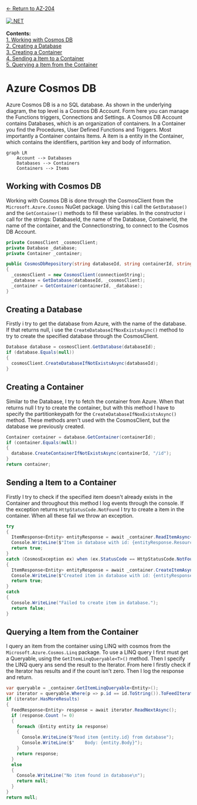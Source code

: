 [← Return to AZ-204](https://github.com/joerivanarkel/joerivanarkel/blob/main/AZ204.md)<br> 
<br>
[![.NET](https://github.com/joerivanarkel/AzureCosmosDB/actions/workflows/dotnet.yml/badge.svg)](https://github.com/joerivanarkel/AzureCosmosDB/actions/workflows/dotnet.yml) <br>
<br>
**Contents:** <br>
[1. Working with Cosmos DB](https://github.com/joerivanarkel/AzureCosmosDB/edit/master/README.md#working-with-cosmos-db)<br>
[2. Creating a Database](https://github.com/joerivanarkel/AzureCosmosDB/edit/master/README.md#creating-a-database)<br>
[3. Creating a Container](https://github.com/joerivanarkel/AzureCosmosDB/edit/master/README.md#creating-a-container)<br>
[4. Sending a Item to a Container](https://github.com/joerivanarkel/AzureCosmosDB/edit/master/README.md#sending-a-item-to-a-container)<br>
[5. Querying a Item from the Container](https://github.com/joerivanarkel/AzureCosmosDB/edit/master/README.md#querying-a-item-from-the-container)<br>

# Azure Cosmos DB
Azure Cosmos DB is a no SQL database. As shown in the underlying diagram, the top level is a Cosmos DB Account. Form here you can manage the Functions triggers, Connections and Settings. A Cosmos DB Account contains Databases, which is an organization of containers. In a Container you find the Procedures, User Defined Functions and Triggers. Most importantly a Container contains Items. A item is a entity in the Container, which contains the identifiers, partition key and body of information.

```mermaid
graph LR
    Account --> Databases
    Databases --> Containers
    Containers --> Items
```

## Working with Cosmos DB

Working with Cosmos DB is done through the CosmosClient from the `Microsoft.Azure.Cosmos` NuGet package. Using this i call the `GetDatabase()` and the `GetContainer()` methods to fill these variables. In the constructor i call for the strings: DatabaseId, the name of the Database, ContainerId, the name of the container, and the Connectionstring, to connect to the Cosmos DB Account.

```csharp
private CosmosClient _cosmosClient;
private Database _database;
private Container _container;

public CosmosDbRepository(string databaseId, string containerId, string connectionString)
{
  _cosmosClient = new CosmosClient(connectionString);
  _database = GetDatabase(databaseId, _cosmosClient);
  _container = GetContainer(containerId, _database);
}
```

## Creating a Database

Firstly i try to get the database from Azure, with the name of the database. If that returns null, i use the `CreateDatabaseIfNoxExistsAsync()` method to try to create the specified database through the CosmosClient.

```csharp
Database database = cosmosClient.GetDatabase(databaseId);
if (database.Equals(null))
{
  cosmosClient.CreateDatabaseIfNotExistsAsync(databaseId);
}
```

## Creating a Container

Similar to the Database, I try to fetch the container from Azure. When that returns null I try to create the container, but with this method I have to specify the partitionkeypath for the `CreateDatabaseIfNoxExistsAsync()` method. These methods aren't used with the CosmosClient, but the database we previously created.

```csharp
Container container = database.GetContainer(containerId);
if (container.Equals(null))
{
  database.CreateContainerIfNotExistsAsync(containerId, "/id");
}
return container;
```

## Sending a Item to a Container
Firstly I try to check if the specified item doesn't already exists in the Container and throughout this method I log events through the console. If the exception returns `HttpStatusCode.NotFound` I try to create a item in the container. When all these fail we throw an exception.

```csharp
try
{
  ItemResponse<Entity> entityResponse = await _container.ReadItemAsync<Entity>(entity.id, new PartitionKey(entity.id));
  Console.WriteLine($"Item in database with id: {entityResponse.Resource.id} already exists");
  return true;
}
catch (CosmosException ex) when (ex.StatusCode == HttpStatusCode.NotFound)
{
  ItemResponse<Entity> entityResponse = await _container.CreateItemAsync<Entity>(entity, new PartitionKey(entity.id));
  Console.WriteLine($"Created item in database with id: {entityResponse.Resource.id}");
  return true;
}
catch
{
  Console.WriteLine("Failed to create item in database.");
  return false;
}
```

## Querying a Item from the Container

I query an item from the container using LINQ with cosmos from the `Microsoft.Azure.Cosmos.Linq` package. To use a LINQ query I first must get a Queryable, using the `GetItemLinqQueryable<T>()` method. Then I specify the LINQ query ans send the result to the Iterator. From here I firstly check if the Iterator has results and if the count isn't zero. Then I log the response and return.

```csharp
var queryable = _container.GetItemLinqQueryable<Entity>();
var iterator = queryable.Where(p => p.id == id.ToString()).ToFeedIterator();
if (iterator.HasMoreResults)
{
  FeedResponse<Entity> response = await iterator.ReadNextAsync();
  if (response.Count != 0)
  {
    foreach (Entity entity in response)
    {
      Console.WriteLine($"Read item {entity.id} from database");
      Console.WriteLine($"    Body: {entity.Body}");
    }
    return response;
  }
  else
  {
    Console.WriteLine("No item found in database\n");
    return null;
  }
}
return null;
```
